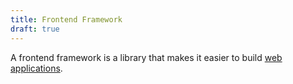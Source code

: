 ```yaml
---
title: Frontend Framework
draft: true
---
```

A frontend framework is a library that makes it easier to build [web applications](./web_application.md).
